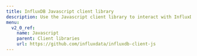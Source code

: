 ```yaml
---
title: InfluxDB Javascript client library
description: Use the Javascript client library to interact with InfluxDB.
menu:
  v2_0_ref:
    name: Javascript
    parent: Client libraries
    url: https://github.com/influxdata/influxdb-client-js
---
```

